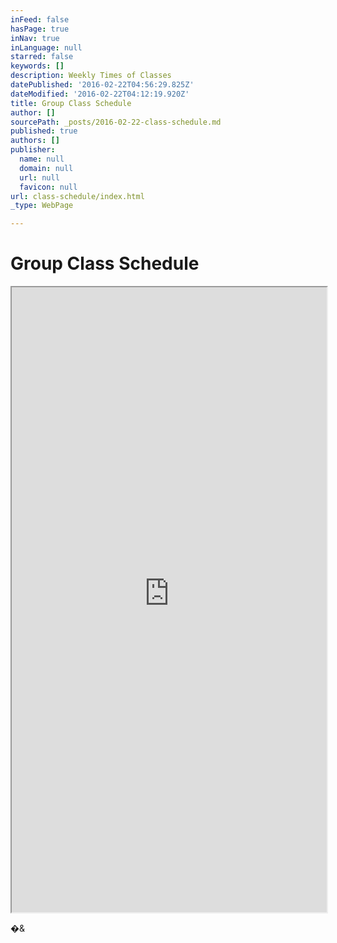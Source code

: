 ```yaml
---
inFeed: false
hasPage: true
inNav: true
inLanguage: null
starred: false
keywords: []
description: Weekly Times of Classes
datePublished: '2016-02-22T04:56:29.825Z'
dateModified: '2016-02-22T04:12:19.920Z'
title: Group Class Schedule
author: []
sourcePath: _posts/2016-02-22-class-schedule.md
published: true
authors: []
publisher:
  name: null
  domain: null
  url: null
  favicon: null
url: class-schedule/index.html
_type: WebPage

---
```

# Group Class Schedule

<iframe src="https://physicalfixpt.virtuagym.com//classes/week/?event_type=1&amp;embedded=1" height="1000" width="100%" style=""></iframe>

�&